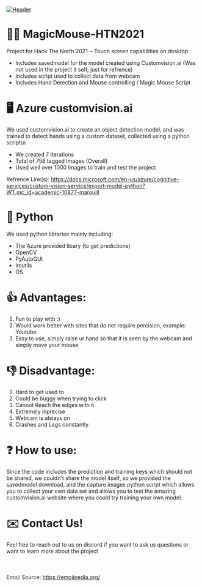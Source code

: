 [![Header](https://raw.githubusercontent.com/MostafaH04/MagicMouse-HTN2021/master/magicmouse.png "Header")](https://youtu.be/gNF4lBqouPQ)

# 🐱‍💻 MagicMouse-HTN2021
Project for Hack The North 2021 ~ Touch screen capabilities on desktop

- Includes savedmodel for the model created using Customvision.ai (Was not used in the project it self; just for refrence)
- Includes script used to collect data from webcam
- Includes Hand Detection and Mouse controlling / Magic Mouse Script

# 🖥️ Azure customvision.ai

We used customvision.ai to create an object detection model, and was trained to detect hands using a custom dataset, collected using a python script\n
- We created 7 Iterations
- Total of 758 tagged Images (Overall)
- Used well over 1000 Images to train and test the project

Refrence Link(s): 
https://docs.microsoft.com/en-us/azure/cognitive-services/custom-vision-service/export-model-python?WT.mc_id=academic-10877-marouill


# 🐍 Python
We used python libraries mainly including:
- The Azure provided libary (to get predictions)
- OpenCV
- PyAutoGUI
- Imutils
- OS

# 👍 Advantages:
1. Fun to play with :)
2. Would work better with sites that do not require percision, example: Youtube 
3. Easy to use, simply raise ur hand so that it is seen by the webcam and simply move your mouse

# 👎 Disadvantage:
1. Hard to get used to
2. Could be buggy when trying to click
3. Cannot Reach the edges with it
4. Extremely inprecise
5. Webcam is always on
6. Crashes and Lags constantly

# ❓ How to use:
Since the code includes the prediction and training keys which should not be shared, we couldn't share the model itself, so we provided the savedmodel download, and the capture images python script which allows you to collect your own data set and allows you to test the amazing customvision.ai website where you could try training your own model. 

# ✉️ Contact Us!
Feel free to reach out to us on discord if you want to ask us questions or want to learn more about the project
<br />
<br />
<br />
<br />
Emoji Source: https://emojipedia.org/
